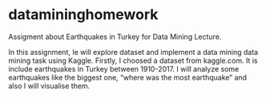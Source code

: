 # datamininghomework
Assigment about Earthquakes in Turkey for Data Mining Lecture.

In this assignment, Ie will explore dataset and implement a data mining data mining task using 
Kaggle. Firstly, I choosed a dataset from kaggle.com. It is include earthquakes in Turkey between 
1910-2017. I will analyze some earthquakes like the biggest one, “where was the most earthquake” 
and also I will visualise them.
